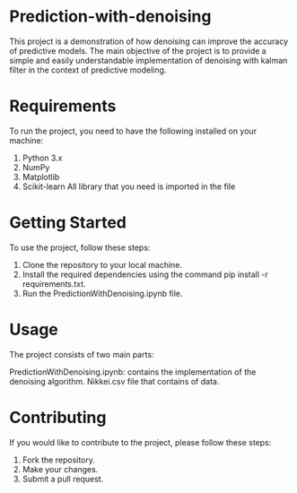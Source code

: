 # Prediction-with-denoising

This project is a demonstration of how denoising can improve the accuracy of predictive models.
The main objective of the project is to provide a simple and easily understandable implementation of denoising with kalman filter in the context of predictive modeling.

# Requirements

To run the project, you need to have the following installed on your machine:

1. Python 3.x
2. NumPy
3. Matplotlib
4. Scikit-learn
All library that you need is imported in the file

# Getting Started

To use the project, follow these steps:

1. Clone the repository to your local machine.
2. Install the required dependencies using the command pip install -r requirements.txt.
3. Run the PredictionWithDenoising.ipynb file.

# Usage

The project consists of two main parts:

PredictionWithDenoising.ipynb: contains the implementation of the denoising algorithm.
Nikkei.csv file that contains of data.

# Contributing

If you would like to contribute to the project, please follow these steps:

1. Fork the repository.
2. Make your changes.
3. Submit a pull request.

